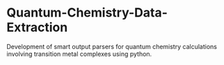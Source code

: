 # Quantum-Chemistry-Data-Extraction
Development of smart output parsers for quantum chemistry calculations involving transition metal complexes using python.
